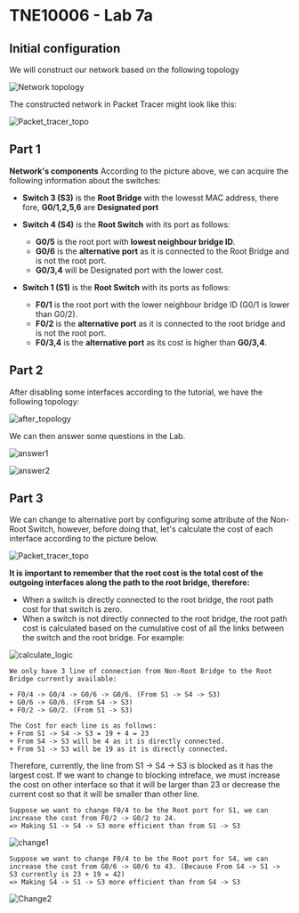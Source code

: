 # TNE10006 - Lab 7a 
## Initial configuration
We will construct our network based on the following topology

![Network topology]()

The constructed network in Packet Tracer might look like this:

![Packet_tracer_topo]()

## Part 1
**Network's components**
According to the picture above, we can acquire the following information about the switches:

* **Switch 3 (S3)** is the **Root Bridge** with the lowesst MAC address, there fore, **G0/1,2,5,6** are **Designated port**

* **Switch 4 (S4)** is the **Root Switch** with its port as follows:
  + **G0/5** is the root port with **lowest neighbour bridge ID**.
  + **G0/6** is the **alternative port** as it is connected to the Root Bridge and is not the root port.
  + **G0/3,4** will be Designated port with the lower cost.

* **Switch 1 (S1)** is the **Root Switch** with its ports as follows:
  + **F0/1** is the root port with the lower neighbour bridge ID (G0/1 is lower than G0/2).
  + **F0/2** is the **alternative port** as it is connected to the root bridge and is not the root port.
  + **F0/3,4** is the **alternative port** as its cost is higher than **G0/3,4**.

## Part 2
After disabling some interfaces according to the tutorial, we have the following topology:

![after_topology]()

We can then answer some questions in the Lab.

![answer1]()

![answer2]()

## Part 3
We can change to alternative port by configuring some attribute of the Non-Root Switch, however, before doing that, let's calculate the cost of each interface according to the picture below.

![Packet_tracer_topo]()

**It is important to remember that the root cost is the total cost of the outgoing interfaces along the path to the root bridge, therefore:**
+ When a switch is directly connected to the root bridge, the root path cost for that switch is zero.
+ When a switch is not directly connected to the root bridge, the root path cost is calculated based on the cumulative cost of all the links between the switch and the root bridge. For example:

![calculate_logic]()

```
We only have 3 line of connection from Non-Root Bridge to the Root Bridge currently available:

+ F0/4 -> G0/4 -> G0/6 -> G0/6. (From S1 -> S4 -> S3)
+ G0/6 -> G0/6. (From S4 -> S3)
+ F0/2 -> G0/2. (From S1 -> S3)

The Cost for each line is as follows:
+ From S1 -> S4 -> S3 = 19 + 4 = 23 
+ From S4 -> S3 will be 4 as it is directly connected.
+ From S1 -> S3 will be 19 as it is directly connected.
```
Therefore, currently, the line from S1 -> S4 -> S3 is blocked as it has the largest cost. If we want to change to blocking intreface, we must increase the cost on other interface so that it will be larger than 23 or decrease the current cost so that it will be smaller than other line.

```
Suppose we want to change F0/4 to be the Root port for S1, we can increase the cost from F0/2 -> G0/2 to 24. 
=> Making S1 -> S4 -> S3 more efficient than from S1 -> S3
```

![change1](asd)

```
Suppose we want to change F0/4 to be the Root port for S4, we can increase the cost from G0/6 -> G0/6 to 43. (Because From S4 -> S1 -> S3 currently is 23 + 19 = 42)
=> Making S4 -> S1 -> S3 more efficient than from S4 -> S3
```

![Change2](asd)
